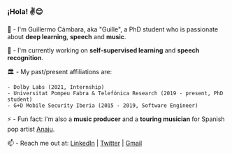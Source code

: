 ### ¡Hola! ✌️😊

👋 - I'm Guillermo Cámbara, aka "Guille", a PhD student who is passionate about **deep learning**, **speech** and **music**.

🔭 - I'm currently working on **self-supervised learning** and **speech recognition**.

🏛️ - My past/present affiliations are: 
    
    - Dolby Labs (2021, Internship) 
    - Universitat Pompeu Fabra & Telefónica Research (2019 - present, PhD student) 
    - G+D Mobile Security Iberia (2015 - 2019, Software Engineer)

⚡ - Fun fact: I'm also a **music producer** and a **touring musician** for Spanish pop artist [Anaju](https://www.youtube.com/channel/UCVDcDe7Xn2yRUCMM6-eebRg).

📫 - Reach me out at: [LinkedIn](https://www.linkedin.com/in/guillermocambara/) | [Twitter](https://twitter.com/guillecambara) | [Gmail](mailto:guillermo.cambara@upf.edu)


<!--
**gcambara/gcambara** is a ✨ _special_ ✨ repository because its `README.md` (this file) appears on your GitHub profile.

Here are some ideas to get you started:

- 🔭 I’m currently working on ...
- 🌱 I’m currently learning ...
- 👯 I’m looking to collaborate on ...
- 🤔 I’m looking for help with ...
- 💬 Ask me about ...
- 📫 How to reach me: ...
- 😄 Pronouns: ...
- ⚡ Fun fact: ...
-->
